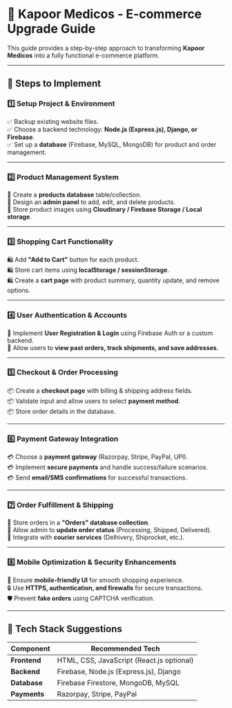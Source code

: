 # 🏥 Kapoor Medicos - E-commerce Upgrade Guide  

This guide provides a step-by-step approach to transforming **Kapoor Medicos** into a fully functional e-commerce platform.

---

## 📌 Steps to Implement  

### **1️⃣ Setup Project & Environment**  
✅ Backup existing website files.  
✅ Choose a backend technology: **Node.js (Express.js), Django, or Firebase**.  
✅ Set up a **database** (Firebase, MySQL, MongoDB) for product and order management.  

---

### **2️⃣ Product Management System**  
🛒 Create a **products database** table/collection.  
🛒 Design an **admin panel** to add, edit, and delete products.  
🛒 Store product images using **Cloudinary / Firebase Storage / Local storage**.  

---

### **3️⃣ Shopping Cart Functionality**  
🛍️ Add **"Add to Cart"** button for each product.  
🛍️ Store cart items using **localStorage / sessionStorage**.  
🛍️ Create a **cart page** with product summary, quantity update, and remove options.  

---

### **4️⃣ User Authentication & Accounts**  
🔐 Implement **User Registration & Login** using Firebase Auth or a custom backend.  
🔐 Allow users to **view past orders, track shipments, and save addresses**.  

---

### **5️⃣ Checkout & Order Processing**  
📦 Create a **checkout page** with billing & shipping address fields.  
📦 Validate input and allow users to select **payment method**.  
📦 Store order details in the database.  

---

### **6️⃣ Payment Gateway Integration**  
💳 Choose a **payment gateway** (Razorpay, Stripe, PayPal, UPI).  
💳 Implement **secure payments** and handle success/failure scenarios.  
💳 Send **email/SMS confirmations** for successful transactions.  

---

### **7️⃣ Order Fulfillment & Shipping**  
🚚 Store orders in a **"Orders" database collection**.  
🚚 Allow admin to **update order status** (Processing, Shipped, Delivered).  
🚚 Integrate with **courier services** (Delhivery, Shiprocket, etc.).  

---

### **8️⃣ Mobile Optimization & Security Enhancements**  
📱 Ensure **mobile-friendly UI** for smooth shopping experience.  
🔒 Use **HTTPS, authentication, and firewalls** for secure transactions.  
🛡️ Prevent **fake orders** using CAPTCHA verification.  

---

## 📌 Tech Stack Suggestions  
| **Component**      | **Recommended Tech** |
|--------------------|---------------------|
| **Frontend**      | HTML, CSS, JavaScript (React.js optional) |
| **Backend**       | Firebase, Node.js (Express.js), Django |
| **Database**      | Firebase Firestore, MongoDB, MySQL |
| **Payments**      | Razorpay, Stripe, PayPal |

